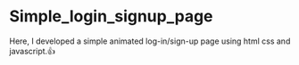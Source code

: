 # Simple_login_signup_page
Here, I developed a simple animated log-in/sign-up page using html css and javascript.👍


